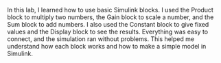 In this lab, I learned how to use basic Simulink blocks. I used the Product block to multiply two numbers, the Gain block to scale a number, and the Sum block to add numbers. I also used the Constant block to give fixed values and the Display block to see the results. Everything was easy to connect, and the simulation ran without problems. This helped me understand how each block works and how to make a simple model in Simulink.





